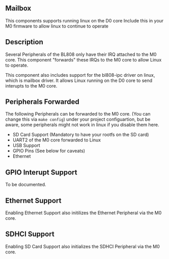 ## Mailbox
This components supports running linux on the D0 core
Include this in your M0 firmware to allow linux to continue to operate

## Description
Several Peripherals of the BL808 only have their IRQ attached to the M0 core.
This component "forwards" these IRQs to the M0 core to allow Linux to operate. 

This component also includes support for the bl808-ipc driver on linux, which is 
mailbox driver. It allows Linux running on the D0 core to send interupts to the M0 core.

## Peripherals Forwarded
The following Peripherals can be forwarded to the M0 core. (You can 
change this via ```make config```) under your project configuartion, but be aware, 
some peripherals might not work in linux if you disable them here.

* SD Card Support (Mandatory to have your rootfs on the SD card)
* UART2 of the M0 core forwarded to Linux
* USB Support
* GPIO Pins (See below for caveats)
* Ethernet

## GPIO Interupt Support
To be documented. 

## Ethernet Support
Enabling Ethernet Support also initilizes the Ethernet Peripheral via the M0 core.

## SDHCI Support
Enabling SD Card Support also initializes the SDHCI Peripheral via the M0 core.
